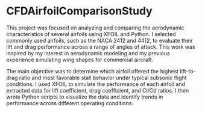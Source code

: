 # CFDAirfoilComparisonStudy
This project was focused on analyzing and comparing the aerodynamic characteristics of several airfoils using XFOIL and Python. I selected commonly used airfoils, such as the NACA 2412 and 4412, to evaluate their lift and drag performance across a range of angles of attack. This work was inspired by my interest in aerodynamic modeling and my previous experience simulating wing shapes for commercial aircraft.

The main objective was to determine which airfoil offered the highest lift-to-drag ratio and most favorable stall behavior under typical subsonic flight conditions. I used XFOIL to simulate the performance of each airfoil and extracted data for lift coefficient, drag coefficient, and Cl/Cd ratios. I then wrote Python scripts to visualize the data and identify trends in performance across different operating conditions.
